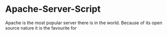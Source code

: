 # Apache-Server-Script
Apache is the most popular server there is in the world. Because of its open source nature it is the favourite for 
